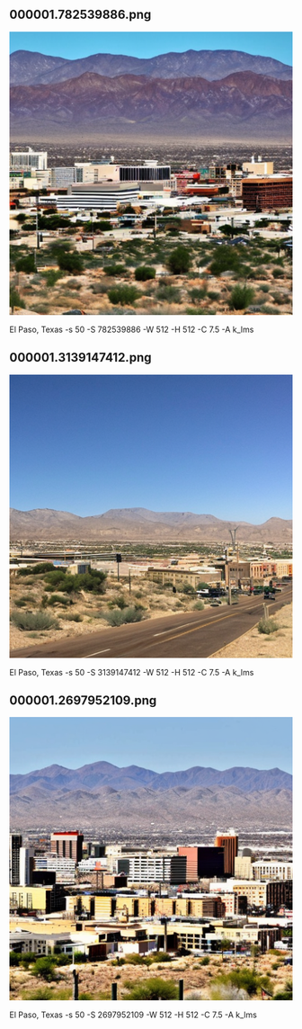 ## 000001.782539886.png
![](000001.782539886.png)

El Paso, Texas -s 50 -S 782539886 -W 512 -H 512 -C 7.5 -A k_lms
## 000001.3139147412.png
![](000001.3139147412.png)

El Paso, Texas -s 50 -S 3139147412 -W 512 -H 512 -C 7.5 -A k_lms
## 000001.2697952109.png
![](000001.2697952109.png)

El Paso, Texas -s 50 -S 2697952109 -W 512 -H 512 -C 7.5 -A k_lms
